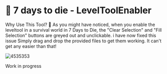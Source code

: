 
# 👋 7 days to die - LevelToolEnabler

Why Use This Tool? 🤔
As you might have noticed, when you enable the leveltool in a survival world in 7 Days to Die, the "Clear Selection" and "Fill Selection" buttons are greyed out and unclickable. i have now fixed this issue Simply drag and drop the provided files to get them working. It can't get any easier than that!


![4535353](https://github.com/user-attachments/assets/72ee2f9f-b874-419b-add4-1a39f47be4f4)

Work in progress 

